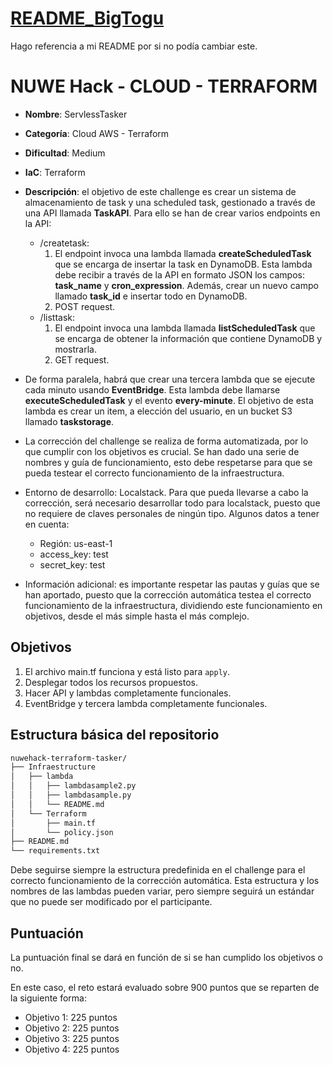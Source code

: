 # [README_BigTogu](./Infraestructure/lambda/README.md)

Hago referencia a mi README por si no podía cambiar este.

# NUWE Hack - CLOUD - TERRAFORM

- **Nombre**: ServlessTasker
- **Categoría**: Cloud AWS - Terraform
- **Dificultad**: Medium
- **IaC**: Terraform
- **Descripción**: el objetivo de este challenge es crear un sistema de almacenamiento de task y una scheduled task, gestionado a través de una API llamada **TaskAPI**. Para ello se han de crear varios endpoints en la API:

  - /createtask:
    1. El endpoint invoca una lambda llamada **createScheduledTask** que se encarga de insertar la task en DynamoDB. Esta lambda debe recibir a través de la API en formato JSON los campos: **task_name** y **cron_expression**. Además, crear un nuevo campo llamado **task_id** e insertar todo en DynamoDB.
    2. POST request.
  - /listtask:
    1. El endpoint invoca una lambda llamada **listScheduledTask** que se encarga de obtener la información que contiene DynamoDB y mostrarla.
    2. GET request.

- De forma paralela, habrá que crear una tercera lambda que se ejecute cada minuto usando **EventBridge**. Esta lambda debe llamarse **executeScheduledTask** y el evento **every-minute**. El objetivo de esta lambda es crear un item, a elección del usuario, en un bucket S3 llamado **taskstorage**.
- La corrección del challenge se realiza de forma automatizada, por lo que cumplir con los objetivos es crucial. Se han dado una serie de nombres y guía de funcionamiento, esto debe respetarse para que se pueda testear el correcto funcionamiento de la infraestructura.
- Entorno de desarrollo: Localstack. Para que pueda llevarse a cabo la corrección, será necesario desarrollar todo para localstack, puesto que no requiere de claves personales de ningún tipo. Algunos datos a tener en cuenta:
  - Región: us-east-1
  - access_key: test
  - secret_key: test
- Información adicional: es importante respetar las pautas y guías que se han aportado, puesto que la corrección automática testea el correcto funcionamiento de la infraestructura, dividiendo este funcionamiento en objetivos, desde el más simple hasta el más complejo.

## Objetivos

1. El archivo main.tf funciona y está listo para `apply`.
2. Desplegar todos los recursos propuestos.
3. Hacer API y lambdas completamente funcionales.
4. EventBridge y tercera lambda completamente funcionales.

## Estructura básica del repositorio

```bash
nuwehack-terraform-tasker/
├── Infraestructure
│   ├── lambda
│   │   ├── lambdasample2.py
│   │   ├── lambdasample.py
│   │   └── README.md
│   └── Terraform
│       ├── main.tf
│       └── policy.json
├── README.md
└── requirements.txt
```

Debe seguirse siempre la estructura predefinida en el challenge para el correcto funcionamiento de la corrección automática. Esta estructura y los nombres de las lambdas pueden variar, pero siempre seguirá un estándar que no puede ser modificado por el participante.

## Puntuación

La puntuación final se dará en función de si se han cumplido los objetivos o no.

En este caso, el reto estará evaluado sobre 900 puntos que se reparten de la siguiente forma:

- Objetivo 1: 225 puntos
- Objetivo 2: 225 puntos
- Objetivo 3: 225 puntos
- Objetivo 4: 225 puntos
